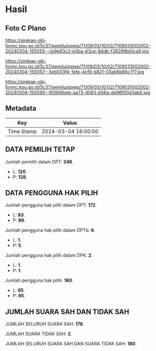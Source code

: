 # Hasil

## Foto C Plano

https://sirekap-obj-formc.kpu.go.id/5c37/pemilu/ppwp/71/09/03/10/02/7109031002002-20240304-155055--cb9e83c2-e0ba-43ce-8ddb-f38289bb1ca9.jpg

https://sirekap-obj-formc.kpu.go.id/5c37/pemilu/ppwp/71/09/03/10/02/7109031002002-20240304-155057--3eb033f4-1efe-4cf9-b821-03ab6b66c7f7.jpg

https://sirekap-obj-formc.kpu.go.id/5c37/pemilu/ppwp/71/09/03/10/02/7109031002002-20240304-155056--90906beb-aa73-4583-b56a-de98f00d3ab5.jpg


## Metadata

| Key        | Value               |
| ---------- | ------------------- |
| Time Stamp | 2024-03-04 16:00:00 |


## DATA PEMILIH TETAP

Jumlah pemilih dalam DPT: **248**.
 * L: **120**.
 * P: **128**.

## DATA PENGGUNA HAK PILIH

Jumlah pengguna hak pilih dalam DPT: **172**.
 * L: **83**.
 * P: **89**.

Jumlah pengguna hak pilih dalam DPTb: **6**.
 * L: **1**.
 * P: **5**.

Jumlah pengguna hak pilih dalam DPK: **2**.
 * L: **1**.
 * P: **1**.

Jumlah pengguna hak pilih: **180**.
 * L: **85**.
 * P: **95**.

## JUMLAH SUARA SAH DAN TIDAK SAH

JUMLAH SELURUH SUARA SAH: **178**.

JUMLAH SUARA TIDAK SAH: **2**.

JUMLAH SELURUH SUARA SAH DAN SUARA TIDAK SAH: **180**.


